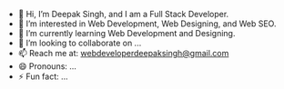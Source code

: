 - 👋 Hi, I’m Deepak Singh, and I am a Full Stack Developer.
- 👀 I’m interested in Web Development, Web Designing, and Web SEO.
- 🌱 I’m currently learning Web Development and Designing.
- 💞️ I’m looking to collaborate on ...
- 📫 Reach me at: webdeveloperdeepaksingh@gmail.com
- 😄 Pronouns: ...
- ⚡ Fun fact: ...
